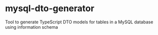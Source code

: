 # mysql-dto-generator
Tool to generate TypeScript DTO models for tables in a MySQL database using information schema 
